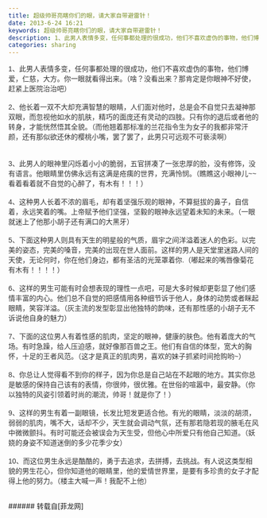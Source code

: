 ```yaml
---
title: 超级帅哥亮瞎你们的眼，请大家自带避雷针！
date: 2013-6-24 16:21
keywords: 超级帅哥亮瞎你们的眼，请大家自带避雷针！
description: 1、此男人表情多变，任何事都处理的很成功，他们不喜欢虚伪的事物，他们博爱，仁慈，大方。你一眼就看得出来。（啥？没看出来？那肯定是你眼神不好使，赶紧上医院治治吧）2、他长着一双不大却充满智慧的眼睛，人们面对他时，总是会不自觉只去凝神那双眼，而忽视他如水的肌肤，精巧的面庞还有灵动的四肢。只有你的退后或者他的转身，才能恍然悟其全貌。（而他翘着那标准的兰花指令生为女子的我都非常汗颜，还有那似欲还休的樱桃小嘴，罢了罢了，此男只可远观不可亵渎啊）3、此男人的眼神里闪烁着小小的脆弱，五官拼凑了一张忠厚的脸，没有修饰，没有语言。他眼睛里仿佛永远有这满是疮痍的世界，充满怜悯。（瞧瞧这小眼神儿~~看着看着就不自觉的心醉了，有木有！！！）4、这种男人长着不浓的眉毛，却有着坚强乐观的眼神，不算挺拔的鼻子，自信着，永远笑着的嘴。上帝赋予他们坚强，坚毅的眼神永远望着未知的未来。（一眼就迷上了他那小胡子还有满口的大黑牙）5、下面这种男人则具有天生的明星般的气质，眉宇之间洋溢着迷人的色彩。以完美的姿态，完美的嗓音，完美的出现在世人面前。这样的男人是天堂里迷路人间的天使，无论何时，你在他们身边，都有圣洁的光笼罩着你.（嘟起来的嘴唇像菊花有木有！！！！）6、这样的男生可能有时会想表现的理性一点吧，可是大多时候却更彰显了他们感情丰富的内心。他们总不自觉的把感情用各种细节诉于他人，身体的动势或者眯起眼睛，笑容洋溢。（灰主流的发型彰显出他独特的韵味，还有那性感的小胡子无不诉说他自身的魅力）7、下面的这位男人有着性感的肌肉，坚定的眼神，健康的肤色。他有着庞大的气场。有时急躁，给人压迫感，就好像那百兽之王。他们有自信的体型，宽大的胸怀，十足的王者风范。（这才是真正的肌肉男，喜欢的妹子抓紧时间抢购哟~）8、你总让人觉得看不到你的样子，因为你总是自己站在不起眼的地方。其实你总是敏感的保持自己该有的表情，你很帅，很优雅。在世俗的喧嚣中，最安静。（你以独特的风姿引领着时尚的潮流，帅哥！就是你了！）9、这样的男生有着一副眼镜，长发比短发更适合他。有光的眼睛，淡淡的胡须，弱弱的肌肉，嘴不大，话却不少，天生就会调动气氛，还有那若隐若现的腋毛在风中微微颤抖。有时可能还会被误会为天生受，但他心中所爱只有他自己知道。（妖娆的身姿不知道迷倒的多少花季少女）10、而这位男生永远是酷酷的，勇于去追求，去拼搏，去挑战。有人说这类型相貌的男生花心，但你知道他的眼睛里，他的爱情世界里，是要有多珍贵的女子才配得上他的努力。（楼主大喊一声！我配不上他）
categories: sharing
---
```

<td class="t_f" id="postmessage_8397">

<font color="#333333"><font face="Arial, Helvetica, sans-serif">1、此男人表情多变，任何事都处理的很成功，他们不喜欢虚伪的事物，他们博爱，仁慈，大方。你一眼就看得出来。（啥？没看出来？那肯定是你眼神不好使，赶紧上医院治治吧）</font></font><br/>
<font color="#333333"><font face="Arial, Helvetica, sans-serif"><img alt="" border="0" class="zoom" data-cf-modified-dcf4cec2facdd324356cd159-="" file="http://ww2.sinaimg.cn/mw600/abfcc032gw1e5z4k6c2qgj20cj0d0dgb.jpg" id="aimg_seRfv" lazyloadthumb="1" onclick="" onmouseover="" src="http://ww2.sinaimg.cn/mw600/abfcc032gw1e5z4k6c2qgj20cj0d0dgb.jpg"/></font></font><br/>
<br/>
<font color="#333333"><font face="Arial, Helvetica, sans-serif">2、他长着一双不大却充满智慧的眼睛，人们面对他时，总是会不自觉只去凝神那双眼，而忽视他如水的肌肤，精巧的面庞还有灵动的四肢。只有你的退后或者他的转身，才能恍然悟其全貌。（而他翘着那标准的兰花指令生为女子的我都非常汗颜，还有那似欲还休的樱桃小嘴，罢了罢了，此男只可远观不可亵渎啊）</font></font><br/>
<font color="#333333"><font face="Arial, Helvetica, sans-serif"><img alt="" border="0" class="zoom" data-cf-modified-dcf4cec2facdd324356cd159-="" file="http://ww4.sinaimg.cn/mw600/abfcc032gw1e5z6u442gij20bd06njrg.jpg" id="aimg_K4m6b" lazyloadthumb="1" onclick="" onmouseover="" src="http://ww4.sinaimg.cn/mw600/abfcc032gw1e5z6u442gij20bd06njrg.jpg"/></font></font><br/>
<br/>
<br/>
<font color="#333333"><font face="Arial, Helvetica, sans-serif">3、此男人的眼神里闪烁着小小的脆弱，五官拼凑了一张忠厚的脸，没有修饰，没有语言。他眼睛里仿佛永远有这满是疮痍的世界，充满怜悯。（瞧瞧这小眼神儿~~看着看着就不自觉的心醉了，有木有！！！）</font></font><br/>
<font color="#333333"><font face="Arial, Helvetica, sans-serif"><img alt="" border="0" class="zoom" data-cf-modified-dcf4cec2facdd324356cd159-="" file="http://ww3.sinaimg.cn/mw600/abfcc032gw1e5z4p97xvrj208704mt8m.jpg" id="aimg_Zl16x" lazyloadthumb="1" onclick="" onmouseover="" src="http://ww3.sinaimg.cn/mw600/abfcc032gw1e5z4p97xvrj208704mt8m.jpg"/></font></font><br/>
<br/>
<font color="#333333"><font face="Arial, Helvetica, sans-serif">4、这种男人长着不浓的眉毛，却有着坚强乐观的眼神，不算挺拔的鼻子，自信着，永远笑着的嘴。上帝赋予他们坚强，坚毅的眼神永远望着未知的未来。（一眼就迷上了他那小胡子还有满口的大黑牙）</font></font><br/>
<font color="#333333"><font face="Arial, Helvetica, sans-serif"><img alt="" border="0" class="zoom" data-cf-modified-dcf4cec2facdd324356cd159-="" file="http://ww4.sinaimg.cn/mw600/abfcc032gw1e5z4ryxarij20cn0cfjrx.jpg" id="aimg_SoTO8" lazyloadthumb="1" onclick="" onmouseover="" src="http://ww4.sinaimg.cn/mw600/abfcc032gw1e5z4ryxarij20cn0cfjrx.jpg"/></font></font><br/>
<br/>
<font color="#333333"><font face="Arial, Helvetica, sans-serif">5、下面这种男人则具有天生的明星般的气质，眉宇之间洋溢着迷人的色彩。以完美的姿态，完美的嗓音，完美的出现在世人面前。这样的男人是天堂里迷路人间的天使，无论何时，你在他们身边，都有圣洁的光笼罩着你.（嘟起来的嘴唇像菊花有木有！！！！）</font></font><br/>
<font color="#333333"><font face="Arial, Helvetica, sans-serif"><img alt="" border="0" class="zoom" data-cf-modified-dcf4cec2facdd324356cd159-="" file="http://ww3.sinaimg.cn/mw600/abfcc032gw1e5z60m67qbj20d80ckgm6.jpg" id="aimg_rzqqA" lazyloadthumb="1" onclick="" onmouseover="" src="http://ww3.sinaimg.cn/mw600/abfcc032gw1e5z60m67qbj20d80ckgm6.jpg"/></font></font><br/>
<br/>
<font color="#333333"><font face="Arial, Helvetica, sans-serif">6、这样的男生可能有时会想表现的理性一点吧，可是大多时候却更彰显了他们感情丰富的内心。他们总不自觉的把感情用各种细节诉于他人，身体的动势或者眯起眼睛，笑容洋溢。（灰主流的发型彰显出他独特的韵味，还有那性感的小胡子无不诉说他自身的魅力）</font></font><br/>
<font color="#333333"><font face="Arial, Helvetica, sans-serif"><img alt="" border="0" class="zoom" data-cf-modified-dcf4cec2facdd324356cd159-="" file="http://ww1.sinaimg.cn/mw600/abfcc032gw1e5z645ki25j205h06j0sm.jpg" id="aimg_S9vAZ" lazyloadthumb="1" onclick="" onmouseover="" src="http://ww1.sinaimg.cn/mw600/abfcc032gw1e5z645ki25j205h06j0sm.jpg"/></font></font><br/>
<br/>
<font color="#333333"><font face="Arial, Helvetica, sans-serif">7、下面的这位男人有着性感的肌肉，坚定的眼神，健康的肤色。他有着庞大的气场。有时急躁，给人压迫感，就好像那百兽之王。他们有自信的体型，宽大的胸怀，十足的王者风范。（这才是真正的肌肉男，喜欢的妹子抓紧时间抢购哟~）</font></font><br/>
<font color="#333333"><font face="Arial, Helvetica, sans-serif"><img alt="" border="0" class="zoom" data-cf-modified-dcf4cec2facdd324356cd159-="" file="http://ww4.sinaimg.cn/mw600/abfcc032gw1e5z69bwjzrj20ar0dwjrq.jpg" id="aimg_LHznH" lazyloadthumb="1" onclick="" onmouseover="" src="http://ww4.sinaimg.cn/mw600/abfcc032gw1e5z69bwjzrj20ar0dwjrq.jpg"/></font></font><br/>
<br/>
<font color="#333333"><font face="Arial, Helvetica, sans-serif">8、你总让人觉得看不到你的样子，因为你总是自己站在不起眼的地方。其实你总是敏感的保持自己该有的表情，你很帅，很优雅。在世俗的喧嚣中，最安静。（你以独特的风姿引领着时尚的潮流，帅哥！就是你了！）</font></font><br/>
<font color="#333333"><font face="Arial, Helvetica, sans-serif"><img alt="" border="0" class="zoom" data-cf-modified-dcf4cec2facdd324356cd159-="" file="http://ww1.sinaimg.cn/mw600/abfcc032gw1e5z6gm8lswj207l08pweh.jpg" id="aimg_eFAjK" lazyloadthumb="1" onclick="" onmouseover="" src="http://ww1.sinaimg.cn/mw600/abfcc032gw1e5z6gm8lswj207l08pweh.jpg"/></font></font><br/>
<br/>
<font color="#333333"><font face="Arial, Helvetica, sans-serif">9、这样的男生有着一副眼镜，长发比短发更适合他。有光的眼睛，淡淡的胡须，弱弱的肌肉，嘴不大，话却不少，天生就会调动气氛，还有那若隐若现的腋毛在风中微微颤抖。有时可能还会被误会为天生受，但他心中所爱只有他自己知道。（妖娆的身姿不知道迷倒的多少花季少女）</font></font><br/>
<font color="#333333"><font face="Arial, Helvetica, sans-serif"><img alt="" border="0" class="zoom" data-cf-modified-dcf4cec2facdd324356cd159-="" file="http://ww2.sinaimg.cn/mw600/abfcc032gw1e5z6kqi8djj20bx0a8glq.jpg" id="aimg_tHBA3" lazyloadthumb="1" onclick="" onmouseover="" src="http://ww2.sinaimg.cn/mw600/abfcc032gw1e5z6kqi8djj20bx0a8glq.jpg"/></font></font><br/>
<br/>
<font color="#333333"><font face="Arial, Helvetica, sans-serif">10、而这位男生永远是酷酷的，勇于去追求，去拼搏，去挑战。有人说这类型相貌的男生花心，但你知道他的眼睛里，他的爱情世界里，是要有多珍贵的女子才配得上他的努力。（楼主大喊一声！我配不上他）</font></font><br/>
<font color="#333333"><font face="Arial, Helvetica, sans-serif"><img alt="" border="0" class="zoom" data-cf-modified-dcf4cec2facdd324356cd159-="" file="http://ww1.sinaimg.cn/mw600/abfcc032gw1e5z6qe6xt1j206b08l3yl.jpg" id="aimg_Z37n1" lazyloadthumb="1" onclick="" onmouseover="" src="http://ww1.sinaimg.cn/mw600/abfcc032gw1e5z6qe6xt1j206b08l3yl.jpg"/></font></font><br/>
<br/>
</td>
###### 转载自[菲龙网]